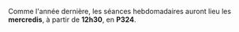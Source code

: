 Comme l'année dernière, les séances hebdomadaires auront lieu les **mercredis**, à partir de **12h30**, en **P324**.
